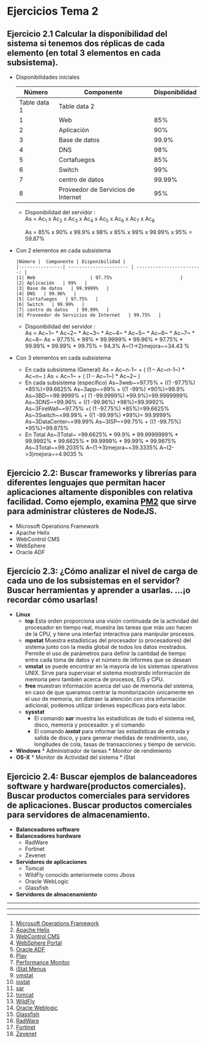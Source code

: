 # Ejercicios Tema 2

## Ejercicio 2.1 Calcular la disponibilidad del sistema si tenemos dos réplicas de cada elemento (en total 3 elementos en cada subsistema). 

* Disponibilidades iniciales 
	<table summary="Disponibilidad del sistema">
	 	<thead>
			<tr>
			<th scope="col">Número</th>
			<th scope="col">Componente</th>
		   <th scope="col">Disponibilidad</th>
		   </tr>
	       </thead>
	       <tbody>
		<tr>
		  <td>Table data 1</td>
		  <td>Table data 2</td>
		</tr>
		 <tr> <td>1</td><td>Web </td><td> 85% </td></tr>
		   <tr><td>2 </td><td> Aplicación   </td><td> 90% </td> </tr>
		   <tr><td>3 </td><td> Base de datos   </td><td>99.9% </td> </tr>
		   <tr><td>4 </td><td> DNS   </td><td> 98%  </td> </tr>
		   <tr><td>5 </td><td> Cortafuegos   </td><td> 85% </td> </tr>
		   <tr><td>6 </td><td> Switch   </td><td> 99% </td> </tr>
		   <tr><td>7</td><td> centro de datos  </td><td> 99.99%  </td> </tr>
		   <tr><td>8</td><td> Proveedor de Servicios de Internet  </td><td> 95% </td> </tr>
	      </tbody>
	</table>


 	* Disponibilidad del servidor :  
		As = Ac<sub>1</sub>  x Ac<sub>2</sub>  x Ac<sub>3</sub>  x Ac<sub>4</sub>  x Ac<sub>5</sub>  x Ac<sub>6</sub>  x Ac<sub>7</sub> x Ac<sub>8</sub>
		
		As = 85% x 90% x 99.9% x 98% x 85% x 99% x 99.99% x 95% = 59.87%

* Con 2 elementos en cada subsistema 

	  |Número |  Componente | Disponibilidad |
	  |----------------| ---------------------- | ------------------------: |
	  |1| Web                    | 97.75%                         |
	  |2| Aplicación   | 99%   |
	  |3| Base de datos   | 99.9999%   |
	  |4| DNS   | 99.96%   |
	  |5| Cortafuegos   | 97.75%   |
	  |6| Switch   | 99.99%   |
	  |7| centro de datos   | 99.99%   |
	  |8| Proveedor de Servicios de Internet   | 99.75%   |

 	* Disponibilidad del servidor :  
		As = Ac~1~  * Ac~2~  * Ac~3~  * Ac~4~  * Ac~5~  * Ac~6~  * Ac~7~ * Ac~8~ 
		As = 97.75% * 99% * 99.9999% * 99.96% * 97.75% * 99.99% * 99.99% * 99.75% = 94.3%
		A~(1->2)mejora~=34.43 %
		

* Con 3 elementos en cada subsistema 
	* En cada subsistema (General)
	As = Ac~n-1~ + ( (1 – Ac~n-1~) * Ac~n~ )
	As = Ac~1~ + ( (1 – Ac~1~) * Ac~2~ )
	* En cada subsistema (específico) 
	As~3web~=97.75% + ((1 -97.75%) *85%)=99.6625%
	As~3app~=99% + ((1 -99%) *90%)=99.9%
	As~3BD~=99.9999% +( (1 -99.9999%) *99.9%)=99.9999999%
	As~3DNS~=99.96% + ((1 -99.96%) *98%)=99.9992%
	As~3FireWall~=97.75% +( (1 -97.75%) *85%)=99.6625%
	As~3Switch~=99.99% + ((1 -99.99%) *99%)= 99.9999%	
	As~3DataCenter~=99.99%
	As~3ISP~=99.75% + ((1 -99.75%) *95%)=99.875%		
	* En Total
	As~3Total~ =99.6625% * 99.9% * 99.9999999% * 99.9992% * 99.6625% * 99.9999% * 99.99% * 99.9875%	
	As~3Total~=99.2035%
	A~(1->3)mejora~=39.3335%
	A~(2->3)mejora~=4.9035 %


##  Ejercicio 2.2: Buscar frameworks y librerías para diferentes lenguajes que permitan hacer aplicaciones altamente disponibles con relativa facilidad. Como ejemplo, examina [PM2](https://github.com/Unitech/pm2) que sirve para administrar clústeres de NodeJS. 
* Microsoft Operations Framework
* Apache Helix
* WebControl CMS
* WebSphere 
* Oracle ADF

## Ejercicio 2.3: ¿Cómo analizar el nivel de carga de cada uno de los subsistemas en el servidor? Buscar herramientas y aprender a usarlas. ...¡o recordar cómo usarlas! 
* __**Linux**__
	* **top** Esta orden proporciona una visión continuada de la actividad del procesador en tiempo real, muestra las tareas que más uso hacen de la CPU, y tiene una interfaz interactiva para manipular procesos. 
	* **mpstat** Muestra estadísticas del procesador (o procesadores) del sistema junto con la media global de todos los datos mostrados. Permite el uso de parámetros para definir la cantidad de tiempo entre cada toma de datos y el número de informes que se desean
	* **vmstat** se puede encontrar en la mayoría de los sistemas operativos UNIX. Sirve para supervisar el sistema mostrando información de memoria pero también acerca de procesos, E/S y CPU. 	
	* **free** muestran información acerca del uso de memoria del sistema, en caso de que queramos centrar la monitorización únicamente en el uso de memoria, sin distraer la atención con otra información adicional, podemos utilizar órdenes específicas para esta labor.
	* **sysstat** 
		* El comando ***sar*** muestra las estadísticas de todo el sistema red, disco, memoria y procesador. y el comando 
		*  El comando ***iostat*** para informar las estadísticas de entrada y salida de disco, y para generar medidas de rendimiento, uso, longitudes de cola, tasas de transacciones y tiempo de servicio.
* __**Windows**__
		* Administrador de tareas
		* Monitor de rendimiento
* __**OS-X**__
		* Monitor de Actividad del sistema
		* iStat

## Ejercicio 2.4: Buscar ejemplos de balanceadores software y hardware(productos comerciales). Buscar productos comerciales para servidores de aplicaciones. Buscar productos comerciales para servidores de almacenamiento. 
* __**Balanceadores software**__
* __**Balanceadores hardware**__
	* RadWare
	* Fortinet
	* Zevenet
* __**Servidores de aplicaciones**__
	* Tomcat
	* WildFly conocido anteriormete como Jboss	
	* Oracle WebLogic
	* Glassfish
* __**Servidores de almacenamiento**__

___
***
- - -	
1. [Microsoft Operations Framework](https://msdn.microsoft.com/es-es/library/aa560207.aspx)
2. [Apache Helix](http://helix.apache.org/)
3. [WebControl CMS](http://www.webcontrol.es/es/vision-global/que-es-webcontrol-cms/)
4. [WebSphere Portal](https://www-01.ibm.com/marketing/iwm/tnd/demo.jsp?id=WebSphere+Dashboard+Framework+Mar07&locale=es&ibm-refresh=Refresh)
5. [Oracle ADF](http://www.oracle.com/technetwork/developer-tools/adf/overview/index.html)
6. [Play](https://www.playframework.com/)
7. [Performance Monitor](https://technet.microsoft.com/es-es/library/cc749115(v=ws.11).aspx)
8. [iStat Menus](https://bjango.com/mac/istatmenus/#)
9. [vmstat](https://docs.oracle.com/cd/E24842_01/html/E23086/spmonitor-22.html#scrolltoc)
10. [iostat](https://docs.oracle.com/cd/E24842_01/html/E23086/spmonitor-4.html)
11. [sar](https://docs.oracle.com/cd/E24842_01/html/E23086/spmonitor-8.html#scrolltoc)
12. [tomcat](http://tomcat.apache.org/)
13. [WildFly](https://docs.jboss.org/author/display/WFLY10/Documentation?_sscc=t)
14. [Oracle Weblogic](http://www.oracle.com/technetwork/middleware/weblogic/overview/index-085209.html)
15. [Glassfish](https://glassfish.java.net/)
16. [RadWare](https://www.radware.com/products/alteon/)
17. [Fortinet](https://www.fortinet.com/products/application-delivery-controllers/fortiadc.html)
18. [Zevenet](https://www.zevenet.com/products/enterprise/hardware/)